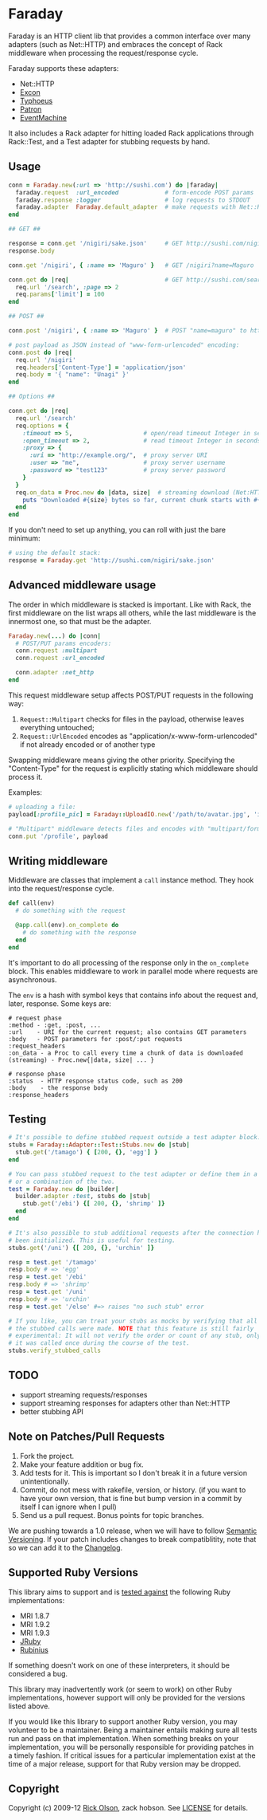# Faraday

Faraday is an HTTP client lib that provides a common interface over many
adapters (such as Net::HTTP) and embraces the concept of Rack middleware when
processing the request/response cycle.

Faraday supports these adapters:

* Net::HTTP
* [Excon][]
* [Typhoeus][]
* [Patron][]
* [EventMachine][]

It also includes a Rack adapter for hitting loaded Rack applications through
Rack::Test, and a Test adapter for stubbing requests by hand.

## <a name="usage"></a>Usage

```ruby
conn = Faraday.new(:url => 'http://sushi.com') do |faraday|
  faraday.request  :url_encoded             # form-encode POST params
  faraday.response :logger                  # log requests to STDOUT
  faraday.adapter  Faraday.default_adapter  # make requests with Net::HTTP
end

## GET ##

response = conn.get '/nigiri/sake.json'     # GET http://sushi.com/nigiri/sake.json
response.body

conn.get '/nigiri', { :name => 'Maguro' }   # GET /nigiri?name=Maguro

conn.get do |req|                           # GET http://sushi.com/search?page=2&limit=100
  req.url '/search', :page => 2
  req.params['limit'] = 100
end

## POST ##

conn.post '/nigiri', { :name => 'Maguro' }  # POST "name=maguro" to http://sushi.com/nigiri

# post payload as JSON instead of "www-form-urlencoded" encoding:
conn.post do |req|
  req.url '/nigiri'
  req.headers['Content-Type'] = 'application/json'
  req.body = '{ "name": "Unagi" }'
end

## Options ##

conn.get do |req|
  req.url '/search'
  req.options = {
    :timeout => 5,                    # open/read timeout Integer in seconds
    :open_timeout => 2,               # read timeout Integer in seconds
    :proxy => {
      :uri => "http://example.org/",  # proxy server URI
      :user => "me",                  # proxy server username
      :password => "test123"          # proxy server password
    }
  }
  req.on_data = Proc.new do |data, size|  # streaming download (Net:HTTP adapter only right now)
    puts "Downloaded #{size} bytes so far, current chunk starts with #{data[0..10]}"
  end
end
```

If you don't need to set up anything, you can roll with just the bare minimum:

```ruby
# using the default stack:
response = Faraday.get 'http://sushi.com/nigiri/sake.json'
```

## Advanced middleware usage
The order in which middleware is stacked is important. Like with Rack, the
first middleware on the list wraps all others, while the last middleware is the
innermost one, so that must be the adapter.

```ruby
Faraday.new(...) do |conn|
  # POST/PUT params encoders:
  conn.request :multipart
  conn.request :url_encoded

  conn.adapter :net_http
end
```

This request middleware setup affects POST/PUT requests in the following way:

1. `Request::Multipart` checks for files in the payload, otherwise leaves
  everything untouched;
2. `Request::UrlEncoded` encodes as "application/x-www-form-urlencoded" if not
  already encoded or of another type

Swapping middleware means giving the other priority. Specifying the
"Content-Type" for the request is explicitly stating which middleware should
process it.

Examples:

```ruby
# uploading a file:
payload[:profile_pic] = Faraday::UploadIO.new('/path/to/avatar.jpg', 'image/jpeg')

# "Multipart" middleware detects files and encodes with "multipart/form-data":
conn.put '/profile', payload
```

## Writing middleware

Middleware are classes that implement a `call` instance method. They hook into
the request/response cycle.

```ruby
def call(env)
  # do something with the request

  @app.call(env).on_complete do
    # do something with the response
  end
end
```

It's important to do all processing of the response only in the `on_complete`
block. This enables middleware to work in parallel mode where requests are
asynchronous.

The `env` is a hash with symbol keys that contains info about the request and,
later, response. Some keys are:

```
# request phase
:method - :get, :post, ...
:url    - URI for the current request; also contains GET parameters
:body   - POST parameters for :post/:put requests
:request_headers
:on_data - a Proc to call every time a chunk of data is downloaded (streaming) - Proc.new{|data, size| ... }

# response phase
:status  - HTTP response status code, such as 200
:body    - the response body
:response_headers
```

## <a name="testing"></a>Testing

```ruby
# It's possible to define stubbed request outside a test adapter block.
stubs = Faraday::Adapter::Test::Stubs.new do |stub|
  stub.get('/tamago') { [200, {}, 'egg'] }
end

# You can pass stubbed request to the test adapter or define them in a block
# or a combination of the two.
test = Faraday.new do |builder|
  builder.adapter :test, stubs do |stub|
    stub.get('/ebi') {[ 200, {}, 'shrimp' ]}
  end
end

# It's also possible to stub additional requests after the connection has
# been initialized. This is useful for testing.
stubs.get('/uni') {[ 200, {}, 'urchin' ]}

resp = test.get '/tamago'
resp.body # => 'egg'
resp = test.get '/ebi'
resp.body # => 'shrimp'
resp = test.get '/uni'
resp.body # => 'urchin'
resp = test.get '/else' #=> raises "no such stub" error

# If you like, you can treat your stubs as mocks by verifying that all of
# the stubbed calls were made. NOTE that this feature is still fairly
# experimental: It will not verify the order or count of any stub, only that
# it was called once during the course of the test.
stubs.verify_stubbed_calls
```

## <a name="todo"></a>TODO
* support streaming requests/responses
* support streaming responses for adapters other than Net::HTTP
* better stubbing API

## <a name="pulls"></a>Note on Patches/Pull Requests
1. Fork the project.
2. Make your feature addition or bug fix.
3. Add tests for it. This is important so I don't break it in a future version
   unintentionally.
4. Commit, do not mess with rakefile, version, or history. (if you want to have
   your own version, that is fine but bump version in a commit by itself I can
   ignore when I pull)
5. Send us a pull request. Bonus points for topic branches.

We are pushing towards a 1.0 release, when we will have to follow [Semantic
Versioning][semver].  If your patch includes changes to break compatiblitity,
note that so we can add it to the [Changelog][].

## <a name="versions"></a>Supported Ruby Versions
This library aims to support and is [tested against][travis] the following Ruby
implementations:

* MRI 1.8.7
* MRI 1.9.2
* MRI 1.9.3
* [JRuby][]
* [Rubinius][]

If something doesn't work on one of these interpreters, it should be considered
a bug.

This library may inadvertently work (or seem to work) on other Ruby
implementations, however support will only be provided for the versions listed
above.

If you would like this library to support another Ruby version, you may
volunteer to be a maintainer. Being a maintainer entails making sure all tests
run and pass on that implementation. When something breaks on your
implementation, you will be personally responsible for providing patches in a
timely fashion. If critical issues for a particular implementation exist at the
time of a major release, support for that Ruby version may be dropped.

## <a name="copyright"></a>Copyright
Copyright (c) 2009-12 [Rick Olson](mailto:technoweenie@gmail.com), zack hobson.
See [LICENSE][] for details.


  [license]:   https://github.com/technoweenie/faraday/blob/master/LICENSE.md
  [travis]:    http://travis-ci.org/technoweenie/faraday
  [jruby]:     http://jruby.org/
  [rubinius]:  http://rubini.us/
  [semver]:    http://semver.org/
  [changelog]: https://github.com/technoweenie/faraday/wiki/Changelog
  [excon]:     https://github.com/geemus/excon#readme
  [typhoeus]:  https://github.com/typhoeus/typhoeus#readme
  [patron]:    http://toland.github.com/patron/

  [eventmachine]:       https://github.com/igrigorik/em-http-request#readme
  [faraday_middleware]: https://github.com/pengwynn/faraday_middleware/wiki
